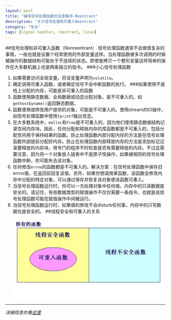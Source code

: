 ```yaml
---
layout: post
title: "编写信号处理函数的注意事项-Reentrant"
description: "关于信号处理和可重入Reentrant"
category: "专业"
tags: [signal handler, reentrant, linux]
---
```

##信号处理和非可重入函数（Nonreentrant）
信号处理函数通常不会做很复杂的事情，一般也就是设置个经常使用的外部变量这样。当处理函数被多次调用的时候被操作的数据结构可能处于不连续的状态。即使是拷贝一个整形变量这样简单的操作在大多数机器上也是两条独立的指令。
###小心信号处理函数
1. 如果需要访问全局变量，将该变量声明为`volatile`。
2. 确定调用可重入函数，或者确定信号不会中断函数的执行。
###如果使用不是栈上分配的内存，可能是非可重入的函数
1. 函数使用静态数据、全局数据或动态分配对象，是不可重入的。如`gethostbyname()`返回静态数据。
2. 函数使用或修改用户提供的对象，可能是不可重入的。使用stream的IO操作，如信号处理函数中使用`fprintf`输出信息。
3. 在大多数系统中，`malloc`和`free`是不可重入的，因为他们使用静态数据结构记录空闲内存块。因此，任何分配和释放内存的库函数都是不可重入的，包括分配空间用于保持结果的函数。防止处理函数内部分配内存的方法是在信号处理函数外部提前分配好内存。防止在处理函数内部释放内存的方法是添加标记记录要释放的内存块，用专门的程序不时检查是否有需要释放的内存。不过这需要注意，因为将一个对象放入链表中不是原子性操作，如果被相同的信号处理函数中断，你可能失去该对象。
4. 任何修改`errno`的函数都是不可重入的。解决方案：在信号处理函数中保存旧errno值，在返回前回复该值。另外，如果你想调用某函数，该函数会修改内存中分配的特定对象，可以通过保存并恢复该对象使该函数可重入。
5. 当信号处理函数运行时，你可以一次处理对象中任何值，内存中的只读数据是安全的。请记住，有些数据类型的赋值操作不仅仅需要一条指令，也就是说信号处理函数可能在赋值操作中间被运行。
6. 当信号处理函数运行时，如果值的修改不会disturb任何事，内存中的只写数据也是安全的。
##线程安全和可重入的关系
![一图胜前言](/images/post/reentrant.jpg)

---------------
*详细信息你看[这里](http://www.gnu.org/software/libc/manual/html_node/Nonreentrancy.html#index-reentrant-functions)*

